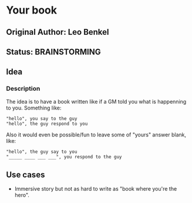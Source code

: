 # Your book

## Original Author: Leo Benkel

## Status: BRAINSTORMING

## Idea

### Description

The idea is to have a book written like if a GM told you what is happenning to you. Something like:

```
"hello", you say to the guy
"hello", the guy respond to you
```

Also it would even be possible/fun to leave some of "yours" answer blank, like:

```
"hello", the guy say to you
"_____ ____ ___ ___", you respond to the guy

```

## Use cases

* Immersive story but not as hard to write as "book where you're the hero".
